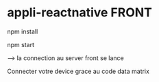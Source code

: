 # appli-reactnative FRONT 
npm install

npm start

--> la connection au server front se lance

Connecter votre device grace au code data matrix
